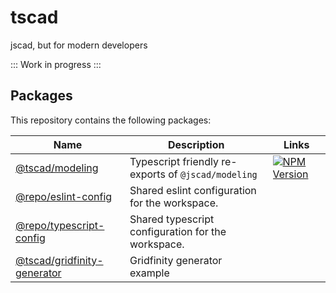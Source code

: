 <!-- #region header -->
<!-- Generated by @toolsync/builtin/package-readme. Do not edit manually, instead run `toolsync prepare`. -->

# tscad

jscad, but for modern developers

<!-- #endregion header -->

:::
Work in progress
:::

<!-- #region packages -->
<!-- Generated by @toolsync/builtin/package-readme. Do not edit manually, instead run `toolsync prepare`. -->

## Packages

This repository contains the following packages:

| Name                                                         | Description                                         | Links                                                                                                         |
| ------------------------------------------------------------ | --------------------------------------------------- | ------------------------------------------------------------------------------------------------------------- |
| [@tscad/modeling](packages/modeling)                         | Typescript friendly re-exports of `@jscad/modeling` | [![NPM Version](https://img.shields.io/npm/v/@tscad/modeling)](https://www.npmjs.com/package/@tscad/modeling) |
| [@repo/eslint-config](packages/eslint-config)                | Shared eslint configuration for the workspace.      |                                                                                                               |
| [@repo/typescript-config](packages/typescript-config)        | Shared typescript configuration for the workspace.  |                                                                                                               |
| [@tscad/gridfinity-generator](examples/gridfinity-generator) | Gridfinity generator example                        |                                                                                                               |

<!-- #endregion packages -->
